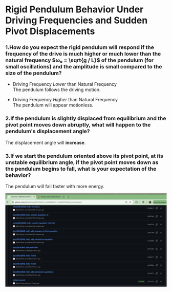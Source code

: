 # Rigid Pendulum Behavior Under Driving Frequencies and Sudden Pivot Displacements

### 1.How do you expect the rigid pendulum will respond if the frequency of the drive is much higher or much lower than the natural frequency $ω₀ = \sqrt{g / L}$ of the pendulum (for small oscillations) and the amplitude is small compared to the size of the pendulum?

- Driving Frequency _Lower_ than Natural Frequency  
The pendulum follows the driving motion.
    
- Driving Frequency _Higher_ than Natural Frequency  
The pendulum will appear motionless.

### 2.If the pendulum is slightly displaced from equilibrium and the pivot point moves down abruptly, what will happen to the pendulum's displacement angle?

The displacement angle will **increase**.

### 3.If we start the pendulum oriented above its pivot point, at its unstable equilibrium angle, if the pivot point moves down as the pendulum begins to fall, what is your expectation of the behavior?

The pendulum will fall faster with more energy.  

![commit history](Images/Commits.png)
